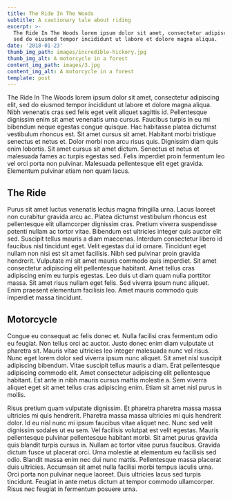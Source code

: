 ```yaml
---
title: The Ride In The Woods
subtitle: A cautionary tale about riding
excerpt: >-
  The Ride In The Woods lorem ipsum dolor sit amet, consectetur adipiscing elit,
  sed do eiusmod tempor incididunt ut labore et dolore magna aliqua. 
date: '2018-01-23'
thumb_img_path: images/incredible-hickory.jpg
thumb_img_alt: A motorcycle in a forest
content_img_path: images/3.jpg
content_img_alt: A motorcycle in a forest
template: post
---
```


The Ride In The Woods lorem ipsum dolor sit amet, consectetur adipiscing elit, sed do eiusmod tempor incididunt ut labore et dolore magna aliqua. Nibh venenatis cras sed felis eget velit aliquet sagittis id. Pellentesque dignissim enim sit amet venenatis urna cursus. Faucibus turpis in eu mi bibendum neque egestas congue quisque. Hac habitasse platea dictumst vestibulum rhoncus est. Sit amet cursus sit amet. Habitant morbi tristique senectus et netus et. Dolor morbi non arcu risus quis. Dignissim diam quis enim lobortis. Sit amet cursus sit amet dictum. Senectus et netus et malesuada fames ac turpis egestas sed. Felis imperdiet proin fermentum leo vel orci porta non pulvinar. Malesuada pellentesque elit eget gravida. Elementum pulvinar etiam non quam lacus.

## The Ride

Purus sit amet luctus venenatis lectus magna fringilla urna. Lacus laoreet non curabitur gravida arcu ac. Platea dictumst vestibulum rhoncus est pellentesque elit ullamcorper dignissim cras. Pretium viverra suspendisse potenti nullam ac tortor vitae. Bibendum est ultricies integer quis auctor elit sed. Suscipit tellus mauris a diam maecenas. Interdum consectetur libero id faucibus nisl tincidunt eget. Velit egestas dui id ornare. Tincidunt eget nullam non nisi est sit amet facilisis. Nibh sed pulvinar proin gravida hendrerit. Vulputate mi sit amet mauris commodo quis imperdiet. Sit amet consectetur adipiscing elit pellentesque habitant. Amet tellus cras adipiscing enim eu turpis egestas. Leo duis ut diam quam nulla porttitor massa. Sit amet risus nullam eget felis. Sed viverra ipsum nunc aliquet. Enim praesent elementum facilisis leo. Amet mauris commodo quis imperdiet massa tincidunt.

## Motorcycle

Congue eu consequat ac felis donec et. Nulla facilisi cras fermentum odio eu feugiat. Non tellus orci ac auctor. Justo donec enim diam vulputate ut pharetra sit. Mauris vitae ultricies leo integer malesuada nunc vel risus. Nunc eget lorem dolor sed viverra ipsum nunc aliquet. Sit amet nisl suscipit adipiscing bibendum. Vitae suscipit tellus mauris a diam. Erat pellentesque adipiscing commodo elit. Amet consectetur adipiscing elit pellentesque habitant. Est ante in nibh mauris cursus mattis molestie a. Sem viverra aliquet eget sit amet tellus cras adipiscing enim. Etiam sit amet nisl purus in mollis.

Risus pretium quam vulputate dignissim. Et pharetra pharetra massa massa ultricies mi quis hendrerit. Pharetra massa massa ultricies mi quis hendrerit dolor. Id eu nisl nunc mi ipsum faucibus vitae aliquet nec. Nunc sed velit dignissim sodales ut eu sem. Vel facilisis volutpat est velit egestas. Mauris pellentesque pulvinar pellentesque habitant morbi. Sit amet purus gravida quis blandit turpis cursus in. Nullam ac tortor vitae purus faucibus. Gravida dictum fusce ut placerat orci. Urna molestie at elementum eu facilisis sed odio. Blandit massa enim nec dui nunc mattis. Pellentesque massa placerat duis ultricies. Accumsan sit amet nulla facilisi morbi tempus iaculis urna. Orci porta non pulvinar neque laoreet. Duis ultricies lacus sed turpis tincidunt. Feugiat in ante metus dictum at tempor commodo ullamcorper. Risus nec feugiat in fermentum posuere urna.